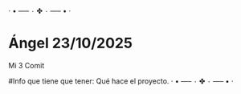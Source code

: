 · • —– ٠ ✤ ٠ —– • ·
# Ángel 23/10/2025
Mi 3 Comit

#Info que tiene que tener:
Qué hace el proyecto.
· • —– ٠ ✤ ٠ —– • ·
